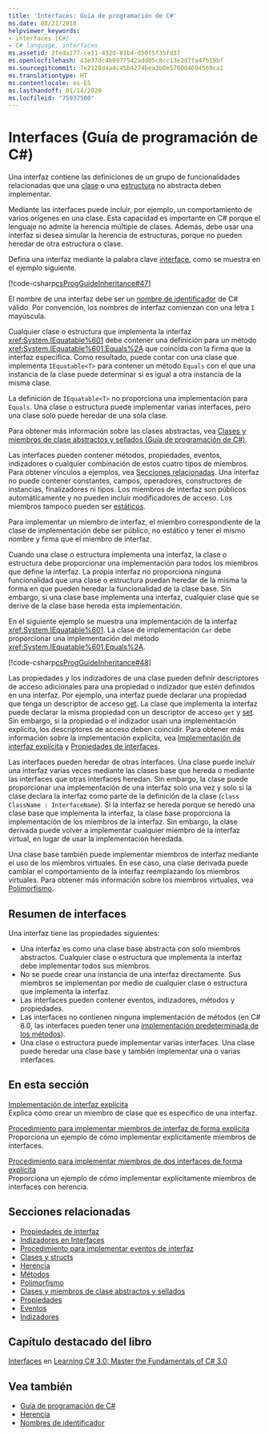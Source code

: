 ```yaml
---
title: 'Interfaces: Guía de programación de C#'
ms.date: 08/21/2018
helpviewer_keywords:
- interfaces [C#]
- C# language, interfaces
ms.assetid: 2feda177-ce11-432d-81b4-d50f5f35fd37
ms.openlocfilehash: 43e37dc4b0977542add05c8cc13e2d7fa47b19bf
ms.sourcegitcommit: 7e2128d4a4c45b4274bea3b8e5760d4694569ca1
ms.translationtype: HT
ms.contentlocale: es-ES
ms.lasthandoff: 01/14/2020
ms.locfileid: "75937500"
---
```

# <a name="interfaces-c-programming-guide"></a>Interfaces (Guía de programación de C#)

Una interfaz contiene las definiciones de un grupo de funcionalidades relacionadas que una [clase](../../language-reference/keywords/class.md) o una [estructura](../../language-reference/keywords/struct.md) no abstracta deben implementar.
  
Mediante las interfaces puede incluir, por ejemplo, un comportamiento de varios orígenes en una clase. Esta capacidad es importante en C# porque el lenguaje no admite la herencia múltiple de clases. Además, debe usar una interfaz si desea simular la herencia de estructuras, porque no pueden heredar de otra estructura o clase.  
  
Defina una interfaz mediante la palabra clave [interface](../../language-reference/keywords/interface.md), como se muestra en el ejemplo siguiente.  
  
 [!code-csharp[csProgGuideInheritance#47](~/samples/snippets/csharp/VS_Snippets_VBCSharp/csProgGuideInheritance/CS/Inheritance.cs#47)]  

El nombre de una interfaz debe ser un [nombre de identificador](../inside-a-program/identifier-names.md) de C# válido. Por convención, los nombres de interfaz comienzan con una letra `I` mayúscula.

Cualquier clase o estructura que implementa la interfaz <xref:System.IEquatable%601> debe contener una definición para un método <xref:System.IEquatable%601.Equals%2A> que coincida con la firma que la interfaz especifica. Como resultado, puede contar con una clase que implementa `IEquatable<T>` para contener un método `Equals` con el que una instancia de la clase puede determinar si es igual a otra instancia de la misma clase.  
  
La definición de `IEquatable<T>` no proporciona una implementación para `Equals`. Una clase o estructura puede implementar varias interfaces, pero una clase solo puede heredar de una sola clase.
  
Para obtener más información sobre las clases abstractas, vea [Clases y miembros de clase abstractos y sellados (Guía de programación de C#)](../classes-and-structs/abstract-and-sealed-classes-and-class-members.md).  
  
Las interfaces pueden contener métodos, propiedades, eventos, indizadores o cualquier combinación de estos cuatro tipos de miembros. Para obtener vínculos a ejemplos, vea [Secciones relacionadas](./index.md#BKMK_RelatedSections). Una interfaz no puede contener constantes, campos, operadores, constructores de instancias, finalizadores ni tipos. Los miembros de interfaz son públicos automáticamente y no pueden incluir modificadores de acceso. Los miembros tampoco pueden ser [estáticos](../../language-reference/keywords/static.md).  
  
Para implementar un miembro de interfaz, el miembro correspondiente de la clase de implementación debe ser público, no estático y tener el mismo nombre y firma que el miembro de interfaz.  
  
Cuando una clase o estructura implementa una interfaz, la clase o estructura debe proporcionar una implementación para todos los miembros que define la interfaz. La propia interfaz no proporciona ninguna funcionalidad que una clase o estructura puedan heredar de la misma la forma en que pueden heredar la funcionalidad de la clase base. Sin embargo, si una clase base implementa una interfaz, cualquier clase que se derive de la clase base hereda esta implementación.  
  
En el siguiente ejemplo se muestra una implementación de la interfaz <xref:System.IEquatable%601>. La clase de implementación `Car` debe proporcionar una implementación del método <xref:System.IEquatable%601.Equals%2A>.  
  
 [!code-csharp[csProgGuideInheritance#48](~/samples/snippets/csharp/VS_Snippets_VBCSharp/csProgGuideInheritance/CS/Inheritance.cs#48)]  
  
Las propiedades y los indizadores de una clase pueden definir descriptores de acceso adicionales para una propiedad o indizador que estén definidos en una interfaz. Por ejemplo, una interfaz puede declarar una propiedad que tenga un descriptor de acceso [get](../../language-reference/keywords/get.md). La clase que implementa la interfaz puede declarar la misma propiedad con un descriptor de acceso `get` y [set](../../language-reference/keywords/set.md). Sin embargo, si la propiedad o el indizador usan una implementación explícita, los descriptores de acceso deben coincidir. Para obtener más información sobre la implementación explícita, vea [Implementación de interfaz explícita](explicit-interface-implementation.md) y [Propiedades de interfaces](../classes-and-structs/interface-properties.md).  

Las interfaces pueden heredar de otras interfaces. Una clase puede incluir una interfaz varias veces mediante las clases base que hereda o mediante las interfaces que otras interfaces heredan. Sin embargo, la clase puede proporcionar una implementación de una interfaz solo una vez y solo si la clase declara la interfaz como parte de la definición de la clase (`class ClassName : InterfaceName`). Si la interfaz se hereda porque se heredó una clase base que implementa la interfaz, la clase base proporciona la implementación de los miembros de la interfaz. Sin embargo, la clase derivada puede volver a implementar cualquier miembro de la interfaz virtual, en lugar de usar la implementación heredada.  
  
Una clase base también puede implementar miembros de interfaz mediante el uso de los miembros virtuales. En ese caso, una clase derivada puede cambiar el comportamiento de la interfaz reemplazando los miembros virtuales. Para obtener más información sobre los miembros virtuales, vea [Polimorfismo](../classes-and-structs/polymorphism.md).  
  
## <a name="interfaces-summary"></a>Resumen de interfaces

Una interfaz tiene las propiedades siguientes:  

- Una interfaz es como una clase base abstracta con solo miembros abstractos. Cualquier clase o estructura que implementa la interfaz debe implementar todos sus miembros.
- No se puede crear una instancia de una interfaz directamente. Sus miembros se implementan por medio de cualquier clase o estructura que implementa la interfaz.
- Las interfaces pueden contener eventos, indizadores, métodos y propiedades.
- Las interfaces no contienen ninguna implementación de métodos (en C# 8.0, las interfaces pueden tener una [implementación predeterminada de los métodos](../../whats-new/csharp-8.md#default-interface-methods)).
- Una clase o estructura puede implementar varias interfaces. Una clase puede heredar una clase base y también implementar una o varias interfaces.

## <a name="in-this-section"></a>En esta sección

[Implementación de interfaz explícita](explicit-interface-implementation.md)  
 Explica cómo crear un miembro de clase que es específico de una interfaz.  
  
 [Procedimiento para implementar miembros de interfaz de forma explícita](how-to-explicitly-implement-interface-members.md)  
 Proporciona un ejemplo de cómo implementar explícitamente miembros de interfaces.  
  
 [Procedimiento para implementar miembros de dos interfaces de forma explícita](how-to-explicitly-implement-members-of-two-interfaces.md)  
 Proporciona un ejemplo de cómo implementar explícitamente miembros de interfaces con herencia.  
  
## <a name="BKMK_RelatedSections"></a> Secciones relacionadas

- [Propiedades de interfaz](../classes-and-structs/interface-properties.md)  
- [Indizadores en Interfaces](../indexers/indexers-in-interfaces.md)  
- [Procedimiento para implementar eventos de interfaz](../events/how-to-implement-interface-events.md)
- [Clases y structs](../classes-and-structs/index.md)  
- [Herencia](../classes-and-structs/inheritance.md)  
- [Métodos](../classes-and-structs/methods.md)  
- [Polimorfismo](../classes-and-structs/polymorphism.md)  
- [Clases y miembros de clase abstractos y sellados](../classes-and-structs/abstract-and-sealed-classes-and-class-members.md)  
- [Propiedades](../classes-and-structs/properties.md)  
- [Eventos](../events/index.md)  
- [Indizadores](../indexers/index.md)  
  
## <a name="featured-book-chapter"></a>Capítulo destacado del libro

[Interfaces](https://docs.microsoft.com/previous-versions/visualstudio/visual-studio-2008/ff652489%28v%3Dorm.10%29) en [Learning C# 3.0: Master the Fundamentals of C# 3.0](https://docs.microsoft.com/previous-versions/visualstudio/visual-studio-2008/ff652493%28v%253dorm.10%29)

## <a name="see-also"></a>Vea también

- [Guía de programación de C#](../index.md)
- [Herencia](../classes-and-structs/inheritance.md)
- [Nombres de identificador](../inside-a-program/identifier-names.md)
